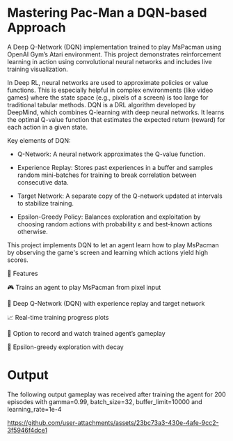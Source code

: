 # Mastering Pac-Man a DQN-based Approach
A Deep Q-Network (DQN) implementation trained to play MsPacman using OpenAI Gym’s Atari environment. This project demonstrates reinforcement learning in action using convolutional neural networks and includes live training visualization. 

In Deep RL, neural networks are used to approximate policies or value functions. This is especially helpful in complex environments (like video games) where the state space (e.g., pixels of a screen) is too large for traditional tabular methods. DQN is a DRL algorithm developed by DeepMind, which combines Q-learning with deep neural networks. It learns the optimal Q-value function that estimates the expected return (reward) for each action in a given state.

Key elements of DQN:

- Q-Network: A neural network approximates the Q-value function.

- Experience Replay: Stores past experiences in a buffer and samples random mini-batches for training to break correlation between consecutive data.

- Target Network: A separate copy of the Q-network updated at intervals to stabilize training.

- Epsilon-Greedy Policy: Balances exploration and exploitation by choosing random actions with probability ε and best-known actions otherwise.

This project implements DQN to let an agent learn how to play MsPacman by observing the game's screen and learning which actions yield high scores.

📌 Features

🎮 Trains an agent to play MsPacman from pixel input

🧠 Deep Q-Network (DQN) with experience replay and target network

📈 Real-time training progress plots 

🎥 Option to record and watch trained agent’s gameplay

🧪 Epsilon-greedy exploration with decay

# Output

The following output gameplay was received after training the agent for 200 episodes with gamma=0.99, batch_size=32, buffer_limit=10000 and learning_rate=1e-4

https://github.com/user-attachments/assets/23bc73a3-430e-4afe-9cc2-3f5946f4dce1


